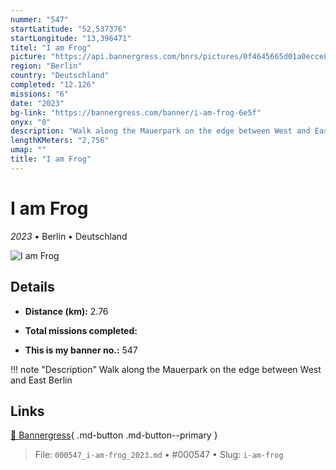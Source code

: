 ```yaml
---
nummer: "547"
startLatitude: "52,537376"
startLongitude: "13,396471"
titel: "I am Frog"
picture: "https://api.bannergress.com/bnrs/pictures/0f4645665d01a0ecce84e1bb011abafc"
region: "Berlin"
country: "Deutschland"
completed: "12.126"
missions: "6"
date: "2023"
bg-link: "https://bannergress.com/banner/i-am-frog-6e5f"
onyx: "0"
description: "Walk along the Mauerpark on the edge between West and East Berlin"
lengthKMeters: "2,756"
umap: ""
title: "I am Frog"
---
```

# I am Frog

*2023* • Berlin • Deutschland

![I am Frog](https://api.bannergress.com/bnrs/pictures/0f4645665d01a0ecce84e1bb011abafc)

## Details
- **Distance (km):** 2.76

- **Total missions completed:** 
- **This is my banner no.:** 547


!!! note "Description"
    Walk along the Mauerpark on the edge between West and East Berlin



## Links
[🔗 Bannergress](https://bannergress.com/banner/i-am-frog-6e5f){ .md-button .md-button--primary }



> File: `000547_i-am-frog_2023.md` • #000547 • Slug: `i-am-frog`
